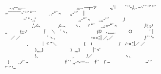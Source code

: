 　､,,--,,,__　　　　　　　　　　　　,,,.. -ｰ┬‐ァ　　　.,,'i
　　ﾞ''-,!,. ~~ﾞﾞ''ﾞ''ﾞ~￣￣￣~ﾞ''ﾞ''ﾞﾞ　　　,,-''ﾞ~　　,,-''ﾞ　|
　　　　 ~ﾞ''-,,'　　　　　　　　　　,,-''ﾞ~　　_,,-''ﾞ　　　,!
　　　　　　 ,',.c、　　　　,c..、　　ヽ､　 ｒ''ﾞ　 _,;=‐''ﾞ~
　　　　　　,!ﾋ;;ﾉ　_　　　ﾋ;;_ﾉ　　　　|　 ＼　ﾞヽ、
　　　　　　{D　､_,__,,　　　○　　　　ﾞ| 　 ／ ／
　　　　　　ﾞヽ、　　　　　　　　 ‐==ﾆ| ／,／
　　　　　　　,! ﾞ''ｰ 　 　 　 　 ,　　　｜ヾ''＼
　 　 　 　 　{　 i　　　　　　 /　ﾉ-=ﾆ|／ ／
　　　　　　　},,,,}　　　　　　 〉,,,}　　　|' <ﾞ
　　　　　　　!、　　　　　　　　,　　　/／
　　　　　　　 ヽ、　　　　　　（　　.ノﾞ~
　　　　　　　　ｆﾞ' ,,‐～ー--　ｆﾞ　iﾞ~
　　　　　　　　~''ﾞ　　　　　　 'ﾞ'ﾞ'~